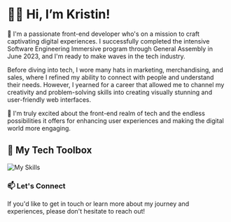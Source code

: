 # 👋🏼 Hi, I’m Kristin!

🌊 I'm a passionate front-end developer who's on a mission to craft captivating digital experiences. I successfully completed the intensive Software Engineering Immersive program through General Assembly in June 2023, and I'm ready to make waves in the tech industry.

Before diving into tech, I wore many hats in marketing, merchandising, and sales, where I refined my ability to connect with people and understand their needs. However, I yearned for a career that allowed me to channel my creativity and problem-solving skills into creating visually stunning and user-friendly web interfaces.

🌟 I'm truly excited about the front-end realm of tech and the endless possibilities it offers for enhancing user experiences and making the digital world more engaging.


## 💼 My Tech Toolbox
![My Skills](https://skillicons.dev/icons?i=html,css,js,react,nodejs,express,mongodb,git,bootstrap,django,python,postgres,markdown,heroku,netlify)

### 📫 Let's Connect
If you'd like to get in touch or learn more about my journey and experiences, please don't hesitate to reach out!

